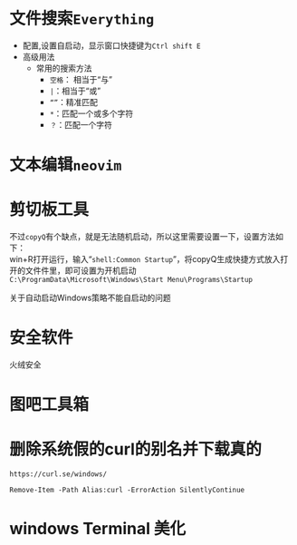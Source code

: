 # 文件搜索`Everything`  

* 配置,设置自启动，显示窗口快捷键为`Ctrl shift E`
* 高级用法  
  * 常用的搜索方法
    * `空格`： 相当于“与”
    * `|`：相当于“或”
    * `“”`：精准匹配  
    * `*`：匹配一个或多个字符  
    * `？`：匹配一个字符  

# 文本编辑`neovim`  


# 剪切板工具

不过`copyQ`有个缺点，就是无法随机启动，所以这里需要设置一下，设置方法如下：  
win+R打开运行，输入“`shell:Common Startup`”，将copyQ生成快捷方式放入打开的文件件里，即可设置为开机启动  
`C:\ProgramData\Microsoft\Windows\Start Menu\Programs\Startup`

关于自动启动Windows策略不能自启动的问题

# 安全软件  

火绒安全  

# 图吧工具箱

# 删除系统假的curl的别名并下载真的

`https://curl.se/windows/`

```
Remove-Item -Path Alias:curl -ErrorAction SilentlyContinue
```

# windows Terminal 美化  

